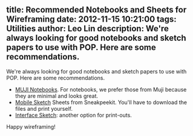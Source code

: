 title: Recommended Notebooks and Sheets for Wireframing
date: 2012-11-15 10:21:00
tags: Utilities
author: Leo Lin
description: We're always looking for good notebooks and sketch papers to use with POP. Here are some recommendations.
---

We're always looking for good notebooks and sketch papers to use with POP. Here are some recommendations.

- [MUJI Notebooks](http://www.muji.us/store/stationery/notebooks.html). For notebooks, we prefer those from Muji because they are minimal and looks great.
- [Mobile Sketch](http://sneakpeekit.com/mobile-sketchsheets/) Sheets from Sneakpeekit. You'll have to download the files and print yourself.
- [Interface Sketch](http://www.interfacesketch.com/): another option for print-outs.

Happy wireframing!
